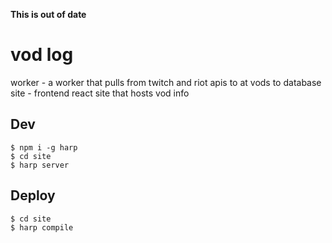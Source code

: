 **This is out of date**

vod log
=======
worker - a worker that pulls from twitch and riot apis to at vods to database
site - frontend react site that hosts vod info

Dev
---
```
$ npm i -g harp
$ cd site
$ harp server
```

Deploy
------
```
$ cd site
$ harp compile
```
